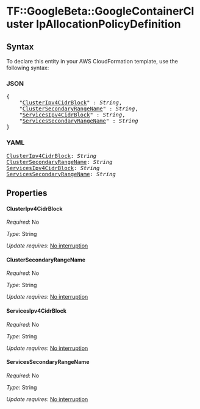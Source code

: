 # TF::GoogleBeta::GoogleContainerCluster IpAllocationPolicyDefinition

## Syntax

To declare this entity in your AWS CloudFormation template, use the following syntax:

### JSON

<pre>
{
    "<a href="#clusteripv4cidrblock" title="ClusterIpv4CidrBlock">ClusterIpv4CidrBlock</a>" : <i>String</i>,
    "<a href="#clustersecondaryrangename" title="ClusterSecondaryRangeName">ClusterSecondaryRangeName</a>" : <i>String</i>,
    "<a href="#servicesipv4cidrblock" title="ServicesIpv4CidrBlock">ServicesIpv4CidrBlock</a>" : <i>String</i>,
    "<a href="#servicessecondaryrangename" title="ServicesSecondaryRangeName">ServicesSecondaryRangeName</a>" : <i>String</i>
}
</pre>

### YAML

<pre>
<a href="#clusteripv4cidrblock" title="ClusterIpv4CidrBlock">ClusterIpv4CidrBlock</a>: <i>String</i>
<a href="#clustersecondaryrangename" title="ClusterSecondaryRangeName">ClusterSecondaryRangeName</a>: <i>String</i>
<a href="#servicesipv4cidrblock" title="ServicesIpv4CidrBlock">ServicesIpv4CidrBlock</a>: <i>String</i>
<a href="#servicessecondaryrangename" title="ServicesSecondaryRangeName">ServicesSecondaryRangeName</a>: <i>String</i>
</pre>

## Properties

#### ClusterIpv4CidrBlock

_Required_: No

_Type_: String

_Update requires_: [No interruption](https://docs.aws.amazon.com/AWSCloudFormation/latest/UserGuide/using-cfn-updating-stacks-update-behaviors.html#update-no-interrupt)

#### ClusterSecondaryRangeName

_Required_: No

_Type_: String

_Update requires_: [No interruption](https://docs.aws.amazon.com/AWSCloudFormation/latest/UserGuide/using-cfn-updating-stacks-update-behaviors.html#update-no-interrupt)

#### ServicesIpv4CidrBlock

_Required_: No

_Type_: String

_Update requires_: [No interruption](https://docs.aws.amazon.com/AWSCloudFormation/latest/UserGuide/using-cfn-updating-stacks-update-behaviors.html#update-no-interrupt)

#### ServicesSecondaryRangeName

_Required_: No

_Type_: String

_Update requires_: [No interruption](https://docs.aws.amazon.com/AWSCloudFormation/latest/UserGuide/using-cfn-updating-stacks-update-behaviors.html#update-no-interrupt)

